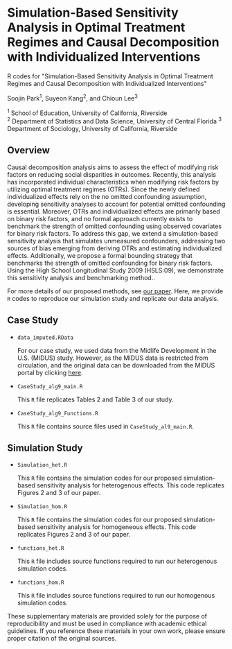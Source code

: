 # Simulation-Based Sensitivity Analysis in Optimal Treatment Regimes and Causal Decomposition with Individualized Interventions
R codes for "Simulation-Based Sensitivity Analysis in Optimal Treatment Regimes and Causal Decomposition with Individualized Interventions"

Soojin Park<sup>1</sup>, Suyeon Kang<sup>2</sup>, and Chioun Lee<sup>3</sup>

<sup>1</sup> School of Education, University of California, Riverside  
<sup>2</sup> Department of Statistics and Data Science, University of Central Florida
<sup>3</sup> Department of Sociology, University of California, Riverside


## Overview

Causal decomposition analysis aims to assess the effect of modifying risk factors on reducing social disparities in outcomes. Recently, this analysis has incorporated individual characteristics when modifying risk factors by utilizing optimal treatment regimes (OTRs). Since the newly defined individualized effects rely on the no omitted confounding assumption, developing sensitivity analyses to account for potential omitted confounding is essential. Moreover, OTRs and individualized effects are primarily based on binary risk factors, and no formal approach currently exists to benchmark the strength of omitted confounding using observed covariates for binary risk factors. To address this gap, we extend a simulation-based sensitivity analysis that simulates unmeasured confounders, addressing two sources of bias emerging from deriving OTRs and estimating individualized effects. Additionally, we propose a formal bounding strategy that benchmarks the strength of omitted confounding for binary risk factors. Using the High School Longitudinal Study 2009 (HSLS:09), we demonstrate this sensitivity analysis and benchmarking method..

For more details of our proposed methods, see [our paper](http://arxiv.org/abs/2506.19010). 
Here, we provide `R` codes to reproduce our simulation study and replicate our data analysis. 

## Case Study

* `data_imputed.RData` 
  
  For our case study, we used data from the Midlife Development in the U.S. (MIDUS) study. However, as the MIDUS data is restricted from circulation, and the original data can be downloaded from the MIDUS portal by clicking [here](https://www.midus.wisc.edu/data/index.php). 

* `CaseStudy_alg9_main.R` 
 
   This `R` file replicates Tables 2 and Table 3 of our study.

* `CaseStudy_alg9_Functions.R` 
 
   This `R` file contains source files used in `CaseStudy_al9_main.R`.

## Simulation Study

* `Simulation_het.R`  

   This `R` file contains the simulation codes for our proposed simulation-based sensitivity analysis for heterogenous effects. This code replicates Figures 2 and 3 of our paper.

* `Simulation_hom.R`  

   This `R` file contains the simulation codes for our proposed simulation-based sensitivity analysis for homogeneous effects. This code replicates Figures 2 and 3 of our paper.

* `functions_het.R` 
 
   This `R` file includes source functions required to run our heterogenous simulation codes.

* `functions_hom.R` 
 
   This `R` file includes source functions required to run our homogenous simulation codes. 

These supplementary materials are provided solely for the purpose of reproducibility and must be used in compliance with academic ethical guidelines. If you reference these materials in your own work, please ensure proper citation of the original sources.

